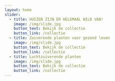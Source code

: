 ```yaml
---
layout: home
slider:
  - title: HUIZEN ZIJN ER HELEMAAL WILD VAN!
    image: /img/slide.jpg
    button_text: Bekijk de collectie
    button_link: /collectie
  - title: Zuiverende planten voor gezond leven
    image: /img/slide.jpg
    button_text: Bekijk de collectie
    button_link: /collectie
  - title: Luchtzuiverende planten
    image: /img/slide.jpg
    button_text: Bekijk de collectie
    button_link: /collectie
---
```



